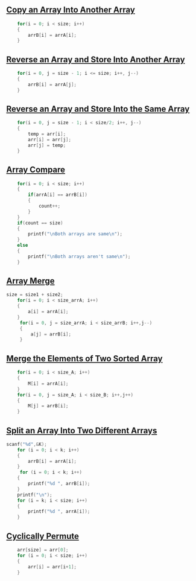 ## [Copy an Array Into Another Array](../lab4/1.c)
```c
    for(i = 0; i < size; i++)
    {
        arrB[i] = arrA[i];
    }
```

## [Reverse an Array and Store Into Another Array](../lab4/2.c)
```c
    for(i = 0, j = size - 1; i <= size; i++, j--)
    {
        arrB[i] = arrA[j];
    }
```

## [Reverse an Array and Store Into the Same Array](../lab4/3.c)
```c
    for(i = 0, j = size - 1; i < size/2; i++, j--)
    {
        temp = arr[i];
        arr[i] = arr[j];
        arr[j] = temp;
    }
```

## [Array Compare](../lab4/4.c)
```c
    for(i = 0; i < size; i++)
    {
        if(arrA[i] == arrB[i])
        {
            count++;
        }
    }
    if(count == size)
    {
        printf("\nBoth arrays are same\n");
    }
    else
    {
        printf("\nBoth arrays aren't same\n");
    }
```

## [Array Merge](../lab4/5.c)
```c
size = size1 + size2; 
    for(i = 0; i < size_arrA; i++)
    {
        a[i] = arrA[i];
    }
     for(i = 0, j = size_arrA; i < size_arrB; i++,j--)
     {
         a[j] = arrB[i];
     }
```

## [Merge the Elements of Two Sorted Array](../lab4/6.c)
```c
    for(i = 0; i < size_A; i++)
    {
        M[i] = arrA[i];
    }
    for(i = 0, j = size_A; i < size_B; i++,j++)
    {
        M[j] = arrB[i];
    }
```

## [Split an Array Into Two Different Arrays](../lab4/7.c)
```c
scanf("%d",&K); 
    for (i = 0; i < k; i++)
    {
        arrB[i] = arrA[i];
    }
     for (i = 0; i < k; i++)
    {
        printf("%d ", arrB[i]);
    }
    printf("\n");
    for (i = k; i < size; i++)
    {
        printf("%d ", arrA[i]);
    }
```

## [Cyclically Permute](../lab4/8.c)
```c 
    arr[size] = arr[0];
    for (i = 0; i < size; i++)
    {
        arr[i] = arr[i+1];
    }
```
